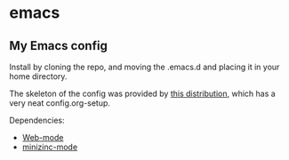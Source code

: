 # emacs
## My Emacs config
Install by cloning the repo, and moving the .emacs.d and placing it in your home directory.

The skeleton of the config was provided by [this distribution](https://github.com/snackon/Witchmacs), which has a very neat config.org-setup. 

Dependencies:
*	[Web-mode](https://github.com/fxbois/web-mode)
*	[minizinc-mode](https://github.com/m00nlight/minizinc-mode)
